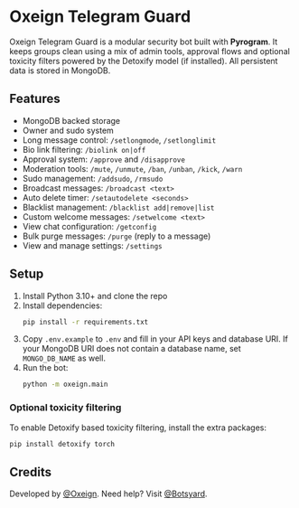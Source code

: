 # Oxeign Telegram Guard

Oxeign Telegram Guard is a modular security bot built with **Pyrogram**. It keeps groups clean using a mix of admin tools, approval flows and optional toxicity filters powered by the Detoxify model (if installed). All persistent data is stored in MongoDB.

## Features

- MongoDB backed storage
- Owner and sudo system
- Long message control: `/setlongmode`, `/setlonglimit`
- Bio link filtering: `/biolink on|off`
- Approval system: `/approve` and `/disapprove`
- Moderation tools: `/mute`, `/unmute`, `/ban`, `/unban`, `/kick`, `/warn`
- Sudo management: `/addsudo`, `/rmsudo`
- Broadcast messages: `/broadcast <text>`
- Auto delete timer: `/setautodelete <seconds>`
- Blacklist management: `/blacklist add|remove|list`
- Custom welcome messages: `/setwelcome <text>`
- View chat configuration: `/getconfig`
- Bulk purge messages: `/purge` (reply to a message)
- View and manage settings: `/settings`

## Setup

1. Install Python 3.10+ and clone the repo
2. Install dependencies:
   ```bash
   pip install -r requirements.txt
   ```
3. Copy `.env.example` to `.env` and fill in your API keys and database URI. If
   your MongoDB URI does not contain a database name, set `MONGO_DB_NAME` as
   well.
4. Run the bot:
   ```bash
   python -m oxeign.main
   ```

### Optional toxicity filtering

To enable Detoxify based toxicity filtering, install the extra packages:
```bash
pip install detoxify torch
```

## Credits

Developed by [@Oxeign](https://t.me/Oxeign). Need help? Visit [@Botsyard](https://t.me/Botsyard).
